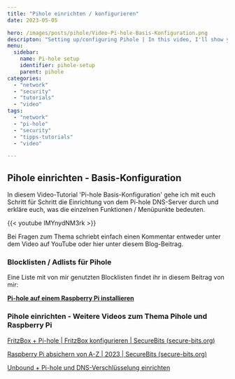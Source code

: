 ```yaml
---
title: "Pihole einrichten / konfigurieren"
date: 2023-05-05

hero: /images/posts/pihole/Video-Pi-hole-Basis-Konfiguration.png
descripton: "Setting up/configuring Pihole | In this video, I'll show you how to set up and configure Pihole correctly."
menu:
  sidebar:
    name: Pi-hole setup
    identifier: pihole-setup
    parent: pihole
categories: 
  - "network"
  - "security"
  - "tutorials"
  - "video"
tags: 
  - "network"
  - "pi-hole"
  - "security"
  - "tipps-tutorials"
  - "video"

---
```


## Pihole einrichten - Basis-Konfiguration

In diesem Video-Tutorial 'Pi-hole Basis-Konfiguration' gehe ich mit euch Schritt für Schritt die Einrichtung von dem Pi-hole DNS-Server durch und erkläre euch, was die einzelnen Funktionen / Menüpunkte bedeuten.

{{< youtube IMYnydNM3rk >}}

Bei Fragen zum Thema schriebt einfach einen Kommentar entweder unter dem Video auf YouTube oder hier unter diesem Blog-Beitrag.

### Blocklisten / Adlists für Pihole

Eine Liste mit von mir genutzten Blocklisten findet ihr in diesem Beitrag von mir:

**[Pi-hole auf einem Raspberry Pi installieren](https://secure-bits.org/pi-hole-auf-einen-raspberry-pi-installieren/)**

### Pihole einrichten - Weitere Videos zum Thema Pihole und Raspberry Pi

[FritzBox + Pi-hole | FritzBox konfigurieren | SecureBits (secure-bits.org)](https://secure-bits.org/fritzbox-pi-hole-fritzbox-konfigurieren/)

[Raspberry Pi absichern von A-Z | 2023 | SecureBits (secure-bits.org)](https://secure-bits.org/raspberry-pi-absichern-von-a-z-2023/)

[Unbound + Pi-hole und DNS-Verschlüsselung einrichten](https://secure-bits.org/pihole-unbound-jetzt-richtig-installieren-in-2023/)
